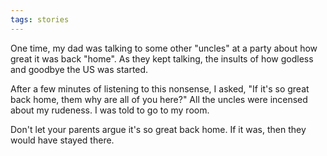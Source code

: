 ```yaml
---
tags: stories
---
```


One time, my dad was talking to some other "uncles" at a party about how great it was back "home". As they kept talking, the insults of how godless and goodbye the US was started.

After a few minutes of listening to this nonsense, I asked, "If it's so great back home, them why are all of you here?" All the uncles were incensed about my rudeness. I was told to go to my room.

Don't let your parents argue it's so great back home. If it was, then they would have stayed there.